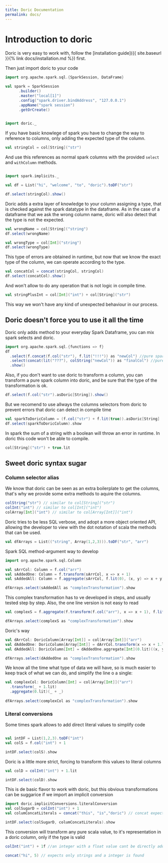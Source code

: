 ```yaml
---
title: Doric Documentation
permalink: docs/
---
```


# Introduction to doric

Doric is very easy to work with, follow the [installation guide]({{ site.baseurl }}{% link docs/installation.md %})
first.

Then just import doric to your code

```scala mdoc:invisible
import org.apache.spark.sql.{SparkSession, DataFrame}

val spark = SparkSession
      .builder()
      .master("local[1]")
      .config("spark.driver.bindAddress", "127.0.0.1")
      .appName("spark session")
      .getOrCreate()
      
```

```scala mdoc
import doric._
```

If you have basic knowlege of spark you have to change the way to reference to columns, only adding the expected type of
the column.

```scala mdoc
val stringCol = col[String]("str")
```

And use this references as normal spark columns with the provided `select` and `withColumn` methods.

```scala mdoc

import spark.implicits._

val df = List("hi", "welcome", "to", "doric").toDF("str")

df.select(stringCol).show()
```

Doric adds a extra layer of knowledge to your column assigning a type, that is checked against the spark datatype in the
dataframe. As in the case of a dataframe that we ask the wrong column name, doric will also detect that the type is not
the expected.

```scala mdoc:crash
val wrongName = col[String]("string")
df.select(wrongName)
```

```scala mdoc:crash
val wrongType = col[Int]("string")
df.select(wrongType)
```
This type of errors are obtained in runtime, but now that we know the exact type of the column,
we can operate according to the type.

```scala mdoc
val concatCol = concat(stringCol, stringCol)
df.select(concatCol).show()
```

And won't allow to do any operation that is not logic in compile time.
```scala mdoc:fail
val stringPlusInt = col[Int]("int") + col[String]("str")
```
 This way we won't have any kind of unexpected behaviour in our process.
 
## Doric doesn't force you to use it all the time
Doric only adds method to your everyday Spark Dataframe, you can mix spark selects and doric.

```scala mdoc
import org.apache.spark.sql.{functions => f}
df
  .select(f.concat(f.col("str"), f.lit("!!!")) as "newCol") //pure spark
  .select(concat(lit("???"), colString("newCol")) as "finalCol") //pure and sweet doric
  .show()
```

Also, if you don't want to use doric to transform a column, you can transform a pure spark column into doric, and be sure that the type of the transformation is ok.
```scala mdoc
df.select(f.col("str").asDoric[String]).show()
```

But we recomend to use allways the columns selectors from doric to prevent errors that doric can detect in compile time
```scala mdoc:crash
val sparkToDoricColumn = (f.col("str") + f.lit(true)).asDoric[String]
df.select(sparkToDoricColumn).show
```

In spark the sum of a string with a boolean will throw an error in runtime. In doric this code won't be able to compile.
```scala mdoc:fail
col[String]("str") + true.lit
```

## Sweet doric syntax sugar
### Column selector alias
We know that doric can be seen as an extra boilerplate to get the columns, that's why we provide some extra methods to aquire the columns.
```scala mdoc
colString("str") // similar to col[String]("str")
colInt("int") // similar to col[Int]("int")
colArray[Int]("int") // similar to col[Array[Int]]("int")
```

Doric tries to be less SQL verbose, and adopt a more object oriented API, allowing the developer to view with the dot notation of scala the methods that can be used.
```scala mdoc
val dfArrays = List(("string", Array(1,2,3))).toDF("str", "arr")
```
Spark SQL method-argument way to develop
```scala mdoc
import org.apache.spark.sql.Column

val sArrCol: Column = f.col("arr")
val sAddedOne: Column = f.transform(sArrCol, x => x + 1)
val sAddedAll: Column = f.aggregate(sArrCol, f.lit(0), (x, y) => x + y)

dfArrays.select(sAddedAll as "complexTransformation").show
```
This complex transformation has to ve developed in steps, and usually tested step by step. Also, the one line version is not easy to read
```scala mdoc
val complexS = f.aggregate(f.transform(f.col("arr"), x => x + 1), f.lit(0), (x, y) => x + y)

dfArrays.select(complexS as "complexTransformation").show
```

Doric's way
```scala mdoc
val dArrCol: DoricColumn[Array[Int]] = col[Array[Int]]("arr")
val dAddedOne: DoricColumn[Array[Int]] = dArrCol.transform(x => x + 1.lit)
val dAddedAll: DoricColumn[Int] = dAddedOne.aggregate[Int](0.lit)((x, y) => x + y)

dfArrays.select(dAddedOne as "complexTransformation").show
```
We know all the time what type of data we will have, so is much easier to keep track of what we can do, and simplify the line o a single:
```scala mdoc
val complexCol: DoricColumn[Int] = col[Array[Int]]("arr")
  .transform(_ + 1.lit)
  .aggregate(0.lit)(_ + _)
  
dfArrays.select(complexCol as "complexTransformation").show
```

### Literal conversions
Some times spark allows to add direct literal values to simplify code
```scala mdoc

val intDF = List(1,2,3).toDF("int")
val colS = f.col("int") + 1

intDF.select(colS).show
```

Doric is a little more strict, forcing to transform this values to literal columns
```scala mdoc
val colD = colInt("int") + 1.lit

intDF.select(colD).show
```

This is de basic flavor to work with doric, but this obvious transformations can be suggarice if we import an implicit conversion
```scala mdoc
import doric.implicitConversions.literalConversion
val colSugarD = colInt("int") + 1
val columConcatLiterals = concat("this", "is","doric") // concat expects DoricColumn[String] values, the conversion puts them as expected

intDF.select(colSugarD, columConcatLiterals).show
```

This conversion will transform any pure scala value, to it's representation in a doric column, only if the type is valid
```scala mdoc:fail
colInt("int") + 1f //an integer with a float value cant be directly added in doric
```
```scala mdoc:fail
concat("hi", 5) // expects only strings and a integer is found
```
